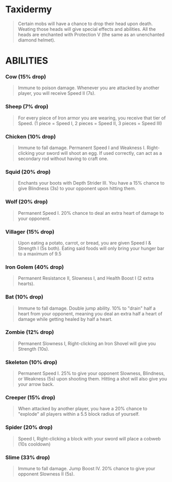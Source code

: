 # Taxidermy
> Certain mobs will have a chance to drop their head upon death. Weating those heads will give special effects and abilities. All the heads are enchanted with Protection V (the same as an unenchanted diamond helmet).

# ABILITIES

### Cow (15% drop)
> Immune to poison damage. Whenever you are attacked by another player, you will receive Speed II (7s).

### Sheep (7% drop)
> For every piece of Iron armor you are wearing, you receive that tier of Speed. (1 piece = Speed I, 2 pieces = Speed II, 3 pieces = Speed III)

### Chicken (10% drop)
> Immune to fall damage. Permanent Speed I and Weakness I. Right-clicking your sword will shoot an egg. If used correctly, can act as a secondary rod without having to craft one.

### Squid (20% drop)
> Enchants your boots with Depth Strider III. You have a 15% chance to give Blindness (3s) to your opponent upon hitting them.

### Wolf (20% drop)
> Permanent Speed I. 20% chance to deal an extra heart of damage to your opponent.

### Villager (15% drop)
> Upon eating a potato, carrot, or bread, you are given Speed I & Strength I (5s both). Eating said foods will only bring your hunger bar to a maximum of 9.5

### Iron Golem (40% drop)
> Permanent Resistance II, Slowness I, and Health Boost I (2 extra hearts).

### Bat (10% drop)
> Immune to fall damage. Double jump ability. 10% to "drain" half a heart from your opponent, meaning you deal an extra half a heart of damage while getting healed by half a heart.

### Zombie (12% drop)
> Permanent Slowness I, Right-clicking an Iron Shovel will give you Strength (10s).

### Skeleton (10% drop)
> Permanent Speed I. 25% to give your opponent Slowness, Blindness, or Weakness (5s) upon shooting them. Hitting a shot will also give you your arrow back.

### Creeper (15% drop)
> When attacked by another player, you have a 20% chance to "explode" all players within a 5.5 block radius of yourself.

### Spider (20% drop)
> Speed I, Right-clicking a block with your sword will place a cobweb (10s cooldown)

### Slime (33% drop)
> Immune to fall damage. Jump Boost IV. 20% chance to give your opponent Slowness II (5s).
